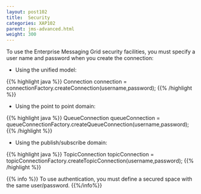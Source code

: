 ```yaml
---
layout: post102
title:  Security
categories: XAP102
parent: jms-advanced.html
weight: 300
---
```



To use the Enterprise Messaging Grid security facilities, you must specify a user name and password when you create the connection:

- Using the unified model:

{{% highlight java %}}
Connection connection = connectionFactory.createConnection(username,password);
{{% /highlight %}}

- Using the point to point domain:

{{% highlight java %}}
QueueConnection queueConnection = queueConnectionFactory.createQueueConnection(username,password);
{{% /highlight %}}

- Using the publish/subscribe domain:

{{% highlight java %}}
TopicConnection topicConnection = topicConnectionFactory.createTopicConnection(username,password);
{{% /highlight %}}

{{% info %}}
To use authentication, you must define a secured space with the same user/password.
{{%/info%}}